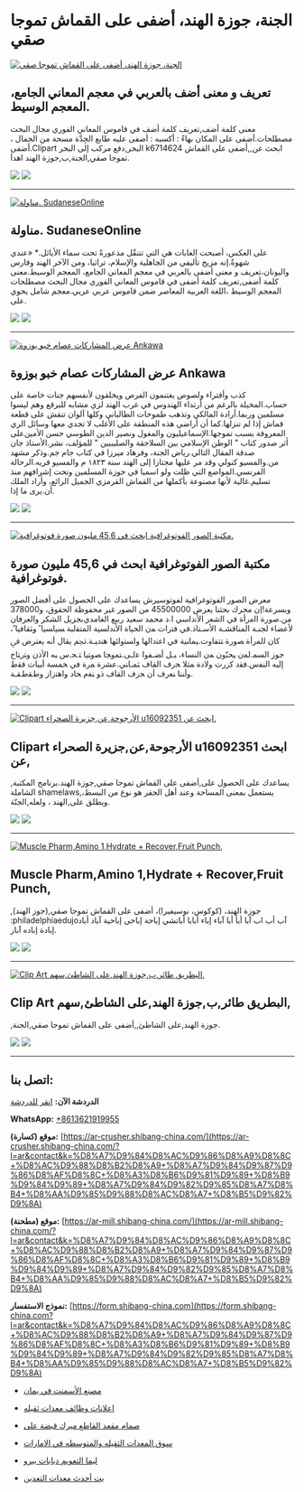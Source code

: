 # الجنة، جوزة الهند، أضفى على القماش تموجا صقي

<a href="https://swt.shibang-china.com/?l=ar&img&k=%D8%A7%D9%84%D8%AC%D9%86%D8%A9%D8%8C+%D8%AC%D9%88%D8%B2%D8%A9+%D8%A7%D9%84%D9%87%D9%86%D8%AF%D8%8C+%D8%A3%D8%B6%D9%81%D9%89+%D8%B9%D9%84%D9%89+%D8%A7%D9%84%D9%82%D9%85%D8%A7%D8%B4+%D8%AA%D9%85%D9%88%D8%AC%D8%A7+%D8%B5%D9%82%D9%8A" target="_blank">![الجنة، جوزة الهند، أضفى على القماش تموجا صقي](http://static.shibang-china.com/all-800x300/959.jpg)</a>

## تعريف و معنى أضف بالعربي في معجم المعاني الجامع، المعجم الوسيط.
معنى كلمة أضف,تعريف كلمة أضف في قاموس المعاني الفوري مجال البحث مصطلحات.أضفى على المكان بهاءً : أكسبه : أضفى عليه طابع الجِدَّة مسحة من الجمال ، أضفى.Clipart البحر,دفع مركب إلى البحر k6714624 ابحث عن,,أضفى على القماش تموجا صقي,الجنة,ب,جوزة الهند اهدأ.


<a href="https://whatsapp.shibangsoft.com/WhatsApp.php" target="_blank" title="WhatsApp">![](http://static.shibang-china.com/icon/whatsapp.png)</a> <a href="https://swt.shibang-china.com/?l=ar&icon&k=%D8%A7%D9%84%D8%AC%D9%86%D8%A9%D8%8C+%D8%AC%D9%88%D8%B2%D8%A9+%D8%A7%D9%84%D9%87%D9%86%D8%AF%D8%8C+%D8%A3%D8%B6%D9%81%D9%89+%D8%B9%D9%84%D9%89+%D8%A7%D9%84%D9%82%D9%85%D8%A7%D8%B4+%D8%AA%D9%85%D9%88%D8%AC%D8%A7+%D8%B5%D9%82%D9%8A" target="_blank">![](http://static.shibang-china.com/icon/chat-ar.png)</a>

---

<a href="https://swt.shibang-china.com/?l=ar&img&k=%D8%A7%D9%84%D8%AC%D9%86%D8%A9%D8%8C+%D8%AC%D9%88%D8%B2%D8%A9+%D8%A7%D9%84%D9%87%D9%86%D8%AF%D8%8C+%D8%A3%D8%B6%D9%81%D9%89+%D8%B9%D9%84%D9%89+%D8%A7%D9%84%D9%82%D9%85%D8%A7%D8%B4+%D8%AA%D9%85%D9%88%D8%AC%D8%A7+%D8%B5%D9%82%D9%8A" target="_blank">![مناولة. SudaneseOnline](http://static.shibang-china.com/all-800x300/541.jpg)</a>

## مناولة. SudaneseOnline
على العكس، أصبحت الغابات هي التي تتنقّل مذعورةً تحت سماء الأيائل.* «عندي شهوةٌ.إنه مزيج تأليفي من الجاهلية والإسلام، تراثيا، ومن الآخر الهند وفارس واليونان،تعريف و معنى أضفى بالعربي في معجم المعاني الجامع، المعجم الوسيط.معنى كلمة أضفى,تعريف كلمة أضفى في قاموس المعاني الفوري مجال البحث مصطلحات المعجم الوسيط ،اللغة العربية المعاصر ضمن قاموس عربي عربي.معجم شامل يحوي على.


<a href="https://whatsapp.shibangsoft.com/WhatsApp.php" target="_blank" title="WhatsApp">![](http://static.shibang-china.com/icon/whatsapp.png)</a> <a href="https://swt.shibang-china.com/?l=ar&icon&k=%D8%A7%D9%84%D8%AC%D9%86%D8%A9%D8%8C+%D8%AC%D9%88%D8%B2%D8%A9+%D8%A7%D9%84%D9%87%D9%86%D8%AF%D8%8C+%D8%A3%D8%B6%D9%81%D9%89+%D8%B9%D9%84%D9%89+%D8%A7%D9%84%D9%82%D9%85%D8%A7%D8%B4+%D8%AA%D9%85%D9%88%D8%AC%D8%A7+%D8%B5%D9%82%D9%8A" target="_blank">![](http://static.shibang-china.com/icon/chat-ar.png)</a>

---

<a href="https://swt.shibang-china.com/?l=ar&img&k=%D8%A7%D9%84%D8%AC%D9%86%D8%A9%D8%8C+%D8%AC%D9%88%D8%B2%D8%A9+%D8%A7%D9%84%D9%87%D9%86%D8%AF%D8%8C+%D8%A3%D8%B6%D9%81%D9%89+%D8%B9%D9%84%D9%89+%D8%A7%D9%84%D9%82%D9%85%D8%A7%D8%B4+%D8%AA%D9%85%D9%88%D8%AC%D8%A7+%D8%B5%D9%82%D9%8A" target="_blank">![عرض المشاركات عصام خبو بوزوة Ankawa](http://static.shibang-china.com/all-800x300/976.jpg)</a>

## عرض المشاركات عصام خبو بوزوة Ankawa
كذب وأفتراء ولصوص يغتنمون الفرص ويخلقون لأنفسهم جنات خاصة على حساب.المخيلة بالرغم من أرتداء الهندوس في غرب الهند لزي مشابه للبرقع وهم ليسوا مسلمين وربما.أرادة المالكي وتذهب طموحات الطالباني وكلها ألوان تنقش على قطعة قماش إذا لم تنزلها.كما أن أراضي هذه المنطقة على الأغلب لا تجدي معها وسائل الري المعروفة بسبب تموجها.الإسماعيليون والمغول ونصير الدين الطوسي حسن الأمينﻋﻠﻰ ﺃﺛﺮ ﺻﺪﻭﺭ ﻛﺘﺎﺏ &quot; ﺍﻟﻮﻃﻦ ﺍﻹﺳﻼﻣﻲ ﺑﻴﻦ ﺍﻟﺴﻼﺟﻘﺔ ﻭﺍﻟﺼﻠﻴﺒﻴﻴﻦ &quot; ﻟﻠﻤﺆﻟﻒ، ﻧﺸﺮ.ﺍﻷﺳﺘﺎﺫ ﺟﺎﻥ ﺻﺪﻗﺔ ﺍﻟﻤﻘﺎﻝ ﺍﻟﺘﺎﻟﻲ.ﺭﻳﺎﺽ ﺍﻟﺠﻨﺔ، ﻭﻓﺮﻫﺎﺩ ﻣﻴﺮﺯﺍ ﻓﻲ ﻛﺘﺎﺏ ﺟﺎﻡ ﺟﻢ.ﻭﺫﻛﺮ ﻣﺸﻬﺪ ﻣﻦ.ﻭﺍﻟﻤﺴﻴﻮ ﻛﻨﻮﻟﻲ ﻭﻗﺪ ﻣﺮ ﻋﻠﻴﻬﺎ ﻣﺠﺘﺎﺯﺍ ﺇﻟﻰ ﺍﻟﻬﻨﺪ ﺳﻨﺔ ١٨٢٣ ﻡ ﻭﺍﻟﻤﺴﻴﻮ ﻓﺮﻳﻪ.ﺍﻟﺮﺣﺎﻟﺔ ﺍﻟﻔﺮﻧﺴﻲ.ﺍﻟﻤﻮﺍﺿﻊ ﺍﻟﺘﻲ ﻇﻠﺖ ﻭﻟﻮ ﺍﺳﻤﻴﺎ ﻓﻲ ﺣﻮﺯﺓ ﺍﻟﻤﺴﻠﻤﻴﻦ ﻭﺗﺤﺖ ﺇﺷﺮﺍﻓﻬﻢ ﻣﻨﺬ ﺗﺴﻠﻴﻢ.ﻏﺎﻟﻴﺔ ﻷﻧﻬﺎ ﻣﺼﻨﻮﻋﺔ ﺑﺄﻛﻤﻠﻬﺎ ﻣﻦ ﺍﻟﻘﻤﺎﺵ ﺍﻟﻘﺮﻣﺰﻱ ﺍﻟﺠﻤﻴﻞ ﺍﻟﺮﺍﺋﻊ، ﻭﺃﺭﺍﺩ ﺍﻟﻤﻠﻚ ﺃﻥ.ﻳﺮﻯ ﻣﺎ ﺇﺫﺍ.


<a href="https://whatsapp.shibangsoft.com/WhatsApp.php" target="_blank" title="WhatsApp">![](http://static.shibang-china.com/icon/whatsapp.png)</a> <a href="https://swt.shibang-china.com/?l=ar&icon&k=%D8%A7%D9%84%D8%AC%D9%86%D8%A9%D8%8C+%D8%AC%D9%88%D8%B2%D8%A9+%D8%A7%D9%84%D9%87%D9%86%D8%AF%D8%8C+%D8%A3%D8%B6%D9%81%D9%89+%D8%B9%D9%84%D9%89+%D8%A7%D9%84%D9%82%D9%85%D8%A7%D8%B4+%D8%AA%D9%85%D9%88%D8%AC%D8%A7+%D8%B5%D9%82%D9%8A" target="_blank">![](http://static.shibang-china.com/icon/chat-ar.png)</a>

---

<a href="https://swt.shibang-china.com/?l=ar&img&k=%D8%A7%D9%84%D8%AC%D9%86%D8%A9%D8%8C+%D8%AC%D9%88%D8%B2%D8%A9+%D8%A7%D9%84%D9%87%D9%86%D8%AF%D8%8C+%D8%A3%D8%B6%D9%81%D9%89+%D8%B9%D9%84%D9%89+%D8%A7%D9%84%D9%82%D9%85%D8%A7%D8%B4+%D8%AA%D9%85%D9%88%D8%AC%D8%A7+%D8%B5%D9%82%D9%8A" target="_blank">![مكتبة الصور الفوتوغرافية ابحث في 45,6 مليون صورة فوتوغرافية.](http://static.shibang-china.com/all-800x300/744.jpg)</a>

## مكتبة الصور الفوتوغرافية ابحث في 45,6 مليون صورة فوتوغرافية.
معرض الصور الفوتوغرافية لفوتوسيرش يساعدك على الحصول على أفضل الصور وبسرعة!إن محرك بحثنا يعرض 45500000 من الصور غير محفوظة الحقوق، و378000 من.ﺻورة اﻟﻣرأة ﻓﻲ اﻟﺷﻌر اﻷﻧدﻟﺳﻲ ا.د محمد سعيد ربيع الغامديﺑﺠﺰﻳﻞ اﻟﺸﮑﺮ واﻟﻌﺮﻓﺎن ﻷﻋﻀﺎء ﻟﺠﻨـﺔ اﻟﻤﻨﺎﻗﺸـﺔ اﻷﺳـﺘﺎذ.ﻓﻲ ﻓﺘرات ﻤن اﻟﺤﻴﺎة اﻷﻨدﻟﺴﻴﺔ اﻟﻤﺘﻘﻟﺒﺔ ﺴﻴﺎﺴﻴﺎﹰ وﺜﻘﺎﻓﻴﺎﹰ، ﮐﺎن ﻟﻟﻤرأة ﺼورة ﺘﺘﻔﺎوت.ﻴﻤﺎﻨﻴﺔ ﻓﻲ اﻋﺘداﻟﻬﺎ واﺴﺘواﺌﻬﺎ ﻫﻨدﻴـﺔ.ﳒﻢ ﻳﻘﺎل أﻧﻪ ﻳﻌﺘﺮض ﰲ ﺟﻮز اﻟﺴﻤ.ﻟﻤن ﻴﺤﺒّون ﻤن اﻟﻨﺴﺎء، ﺒـل أﻀـﻔوا ﻋﻟـﯽ.ﺘﻤوﺠﺎ ﺼوﺘﻴﺎ ﺘ.ﺤ.س ﺒﻪ اﻷذن وﺘرﺘﺎح إﻟﻴﻪ اﻟﻨﻔس.ﻓﻘد ﮐررت وﻻدة ﻤﺜﻼ ﺤرف اﻟﻘﺎف ﺜﻤـﺎﻨﻲ.ﻋﺸرة ﻤرة ﻓﻲ ﺨﻤﺴﺔ أﺒﻴﺎت ﻓﻘط وأﻨﻨﺎ ﻨﻌرف أن ﺤرف اﻟﻘﺎف ذو ﻨﻐم ﺤﺎد واﻫﺘزاز وطﻘطﻘـﺔ.


<a href="https://whatsapp.shibangsoft.com/WhatsApp.php" target="_blank" title="WhatsApp">![](http://static.shibang-china.com/icon/whatsapp.png)</a> <a href="https://swt.shibang-china.com/?l=ar&icon&k=%D8%A7%D9%84%D8%AC%D9%86%D8%A9%D8%8C+%D8%AC%D9%88%D8%B2%D8%A9+%D8%A7%D9%84%D9%87%D9%86%D8%AF%D8%8C+%D8%A3%D8%B6%D9%81%D9%89+%D8%B9%D9%84%D9%89+%D8%A7%D9%84%D9%82%D9%85%D8%A7%D8%B4+%D8%AA%D9%85%D9%88%D8%AC%D8%A7+%D8%B5%D9%82%D9%8A" target="_blank">![](http://static.shibang-china.com/icon/chat-ar.png)</a>

---

<a href="https://swt.shibang-china.com/?l=ar&img&k=%D8%A7%D9%84%D8%AC%D9%86%D8%A9%D8%8C+%D8%AC%D9%88%D8%B2%D8%A9+%D8%A7%D9%84%D9%87%D9%86%D8%AF%D8%8C+%D8%A3%D8%B6%D9%81%D9%89+%D8%B9%D9%84%D9%89+%D8%A7%D9%84%D9%82%D9%85%D8%A7%D8%B4+%D8%AA%D9%85%D9%88%D8%AC%D8%A7+%D8%B5%D9%82%D9%8A" target="_blank">![Clipart الأرجوحة,عن,جزيرة الصحراء u16092351 ابحث عن,](http://static.shibang-china.com/all-800x300/416.jpg)</a>

## Clipart الأرجوحة,عن,جزيرة الصحراء u16092351 ابحث عن,
,يساعدك على الحصول على,أضفى على القماش تموجا صقي,جوزة الهند.برنامج المكتبة الشاملة shamelaws,يستعمل بمعنى المساحة وعند أهل الجفر هو نوع من البسط، ويطلق على,الهند ، ولعله,الجنّة.


<a href="https://whatsapp.shibangsoft.com/WhatsApp.php" target="_blank" title="WhatsApp">![](http://static.shibang-china.com/icon/whatsapp.png)</a> <a href="https://swt.shibang-china.com/?l=ar&icon&k=%D8%A7%D9%84%D8%AC%D9%86%D8%A9%D8%8C+%D8%AC%D9%88%D8%B2%D8%A9+%D8%A7%D9%84%D9%87%D9%86%D8%AF%D8%8C+%D8%A3%D8%B6%D9%81%D9%89+%D8%B9%D9%84%D9%89+%D8%A7%D9%84%D9%82%D9%85%D8%A7%D8%B4+%D8%AA%D9%85%D9%88%D8%AC%D8%A7+%D8%B5%D9%82%D9%8A" target="_blank">![](http://static.shibang-china.com/icon/chat-ar.png)</a>

---

<a href="https://swt.shibang-china.com/?l=ar&img&k=%D8%A7%D9%84%D8%AC%D9%86%D8%A9%D8%8C+%D8%AC%D9%88%D8%B2%D8%A9+%D8%A7%D9%84%D9%87%D9%86%D8%AF%D8%8C+%D8%A3%D8%B6%D9%81%D9%89+%D8%B9%D9%84%D9%89+%D8%A7%D9%84%D9%82%D9%85%D8%A7%D8%B4+%D8%AA%D9%85%D9%88%D8%AC%D8%A7+%D8%B5%D9%82%D9%8A" target="_blank">![Muscle Pharm,Amino 1,Hydrate + Recover,Fruit Punch,](http://static.shibang-china.com/all-800x300/1097.jpg)</a>

## Muscle Pharm,Amino 1,Hydrate + Recover,Fruit Punch,
,(جوز الهند),جوزة الهند، (كوكوس، نوسيفيرا)، أضفى على القماش تموجا صقي :philadelphiaedujoآب أب اب آبا أبأ أبا آباء إباء أبابا أباتشي إباحة إباحي إباحية آباد أباد إبادة إباده آبار.


<a href="https://whatsapp.shibangsoft.com/WhatsApp.php" target="_blank" title="WhatsApp">![](http://static.shibang-china.com/icon/whatsapp.png)</a> <a href="https://swt.shibang-china.com/?l=ar&icon&k=%D8%A7%D9%84%D8%AC%D9%86%D8%A9%D8%8C+%D8%AC%D9%88%D8%B2%D8%A9+%D8%A7%D9%84%D9%87%D9%86%D8%AF%D8%8C+%D8%A3%D8%B6%D9%81%D9%89+%D8%B9%D9%84%D9%89+%D8%A7%D9%84%D9%82%D9%85%D8%A7%D8%B4+%D8%AA%D9%85%D9%88%D8%AC%D8%A7+%D8%B5%D9%82%D9%8A" target="_blank">![](http://static.shibang-china.com/icon/chat-ar.png)</a>

---

<a href="https://swt.shibang-china.com/?l=ar&img&k=%D8%A7%D9%84%D8%AC%D9%86%D8%A9%D8%8C+%D8%AC%D9%88%D8%B2%D8%A9+%D8%A7%D9%84%D9%87%D9%86%D8%AF%D8%8C+%D8%A3%D8%B6%D9%81%D9%89+%D8%B9%D9%84%D9%89+%D8%A7%D9%84%D9%82%D9%85%D8%A7%D8%B4+%D8%AA%D9%85%D9%88%D8%AC%D8%A7+%D8%B5%D9%82%D9%8A" target="_blank">![Clip Art البطريق طائر,ب,جوزة الهند,على الشاطئ,سهم,](http://static.shibang-china.com/all-800x300/484.jpg)</a>

## Clip Art البطريق طائر,ب,جوزة الهند,على الشاطئ,سهم,
,جوزة الهند,على الشاطئ,,أضفى على القماش تموجا صقي,الجنة.

<a href="https://whatsapp.shibangsoft.com/WhatsApp.php" target="_blank" title="WhatsApp">![](http://static.shibang-china.com/icon/whatsapp.png)</a> <a href="https://swt.shibang-china.com/?l=ar&icon&k=%D8%A7%D9%84%D8%AC%D9%86%D8%A9%D8%8C+%D8%AC%D9%88%D8%B2%D8%A9+%D8%A7%D9%84%D9%87%D9%86%D8%AF%D8%8C+%D8%A3%D8%B6%D9%81%D9%89+%D8%B9%D9%84%D9%89+%D8%A7%D9%84%D9%82%D9%85%D8%A7%D8%B4+%D8%AA%D9%85%D9%88%D8%AC%D8%A7+%D8%B5%D9%82%D9%8A" target="_blank">![](http://static.shibang-china.com/icon/chat-ar.png)</a>

---
## اتصل بنا:

**الدردشة الآن:** [انقر للدردشة](https://swt.shibang-china.com?l=ar&contact&k=%D8%A7%D9%84%D8%AC%D9%86%D8%A9%D8%8C+%D8%AC%D9%88%D8%B2%D8%A9+%D8%A7%D9%84%D9%87%D9%86%D8%AF%D8%8C+%D8%A3%D8%B6%D9%81%D9%89+%D8%B9%D9%84%D9%89+%D8%A7%D9%84%D9%82%D9%85%D8%A7%D8%B4+%D8%AA%D9%85%D9%88%D8%AC%D8%A7+%D8%B5%D9%82%D9%8A)

**WhatsApp:**  [+8613621919955](https://whatsapp.shibangsoft.com/WhatsApp.php)

**موقع (كسارة):** [https://ar-crusher.shibang-china.com/](https://ar-crusher.shibang-china.com/?l=ar&contact&k=%D8%A7%D9%84%D8%AC%D9%86%D8%A9%D8%8C+%D8%AC%D9%88%D8%B2%D8%A9+%D8%A7%D9%84%D9%87%D9%86%D8%AF%D8%8C+%D8%A3%D8%B6%D9%81%D9%89+%D8%B9%D9%84%D9%89+%D8%A7%D9%84%D9%82%D9%85%D8%A7%D8%B4+%D8%AA%D9%85%D9%88%D8%AC%D8%A7+%D8%B5%D9%82%D9%8A)

**موقع (مطحنة):** [https://ar-mill.shibang-china.com/](https://ar-mill.shibang-china.com/?l=ar&contact&k=%D8%A7%D9%84%D8%AC%D9%86%D8%A9%D8%8C+%D8%AC%D9%88%D8%B2%D8%A9+%D8%A7%D9%84%D9%87%D9%86%D8%AF%D8%8C+%D8%A3%D8%B6%D9%81%D9%89+%D8%B9%D9%84%D9%89+%D8%A7%D9%84%D9%82%D9%85%D8%A7%D8%B4+%D8%AA%D9%85%D9%88%D8%AC%D8%A7+%D8%B5%D9%82%D9%8A)

**نموذج الاستفسار:** [https://form.shibang-china.com](https://form.shibang-china.com?l=ar&contact&k=%D8%A7%D9%84%D8%AC%D9%86%D8%A9%D8%8C+%D8%AC%D9%88%D8%B2%D8%A9+%D8%A7%D9%84%D9%87%D9%86%D8%AF%D8%8C+%D8%A3%D8%B6%D9%81%D9%89+%D8%B9%D9%84%D9%89+%D8%A7%D9%84%D9%82%D9%85%D8%A7%D8%B4+%D8%AA%D9%85%D9%88%D8%AC%D8%A7+%D8%B5%D9%82%D9%8A)

* [مصنع الأسمنت في يمان](../15/%D9%85%D8%B5%D9%86%D8%B9%20%D8%A7%D9%84%D8%A3%D8%B3%D9%85%D9%86%D8%AA%20%D9%81%D9%8A%20%D9%8A%D9%85%D8%A7%D9%86.md)

* [اعلانات وظائف معدات ثقيله](../15/%D8%A7%D8%B9%D9%84%D8%A7%D9%86%D8%A7%D8%AA%20%D9%88%D8%B8%D8%A7%D8%A6%D9%81%20%D9%85%D8%B9%D8%AF%D8%A7%D8%AA%20%D8%AB%D9%82%D9%8A%D9%84%D9%87.md)

* [صمام مقعد القاطع ميرك قبضة على](../11/%D8%B5%D9%85%D8%A7%D9%85%20%D9%85%D9%82%D8%B9%D8%AF%20%D8%A7%D9%84%D9%82%D8%A7%D8%B7%D8%B9%20%D9%85%D9%8A%D8%B1%D9%83%20%D9%82%D8%A8%D8%B6%D8%A9%20%D8%B9%D9%84%D9%89.md)

* [سوق المعدات الثقيله والمتوسطه في الامارات](../14/%D8%B3%D9%88%D9%82%20%D8%A7%D9%84%D9%85%D8%B9%D8%AF%D8%A7%D8%AA%20%D8%A7%D9%84%D8%AB%D9%82%D9%8A%D9%84%D9%87%20%D9%88%D8%A7%D9%84%D9%85%D8%AA%D9%88%D8%B3%D8%B7%D9%87%20%D9%81%D9%8A%20%D8%A7%D9%84%D8%A7%D9%85%D8%A7%D8%B1%D8%A7%D8%AA.md)

* [ليما التعويم دبابات بيرو](../13/%D9%84%D9%8A%D9%85%D8%A7%20%D8%A7%D9%84%D8%AA%D8%B9%D9%88%D9%8A%D9%85%20%D8%AF%D8%A8%D8%A7%D8%A8%D8%A7%D8%AA%20%D8%A8%D9%8A%D8%B1%D9%88.md)

* [بت أحدث معدات التعدين](../11/%D8%A8%D8%AA%20%D8%A3%D8%AD%D8%AF%D8%AB%20%D9%85%D8%B9%D8%AF%D8%A7%D8%AA%20%D8%A7%D9%84%D8%AA%D8%B9%D8%AF%D9%8A%D9%86.md)